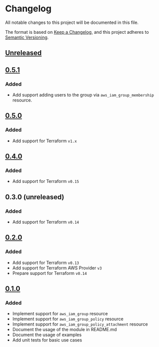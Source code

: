 # Changelog

All notable changes to this project will be documented in this file.

The format is based on [Keep a Changelog](https://keepachangelog.com/en/1.0.0/),
and this project adheres to [Semantic Versioning](https://semver.org/spec/v2.0.0.html).

## [Unreleased]

## [0.5.1]

### Added

- Add support adding users to the group via `aws_iam_group_membership` resource.

## [0.5.0]

### Added

- Add support for Terraform `v1.x`

## [0.4.0]

### Added

- Add support for Terraform `v0.15`

## 0.3.0 (unreleased)

### Added

- Add support for Terraform `v0.14`

## [0.2.0]

### Added

- Add support for Terraform `v0.13`
- Add support for Terraform AWS Provider `v3`
- Prepare support for Terraform `v0.14`

## [0.1.0]

### Added

- Implement support for `aws_iam_group` resource
- Implement support for `aws_iam_group_policy` resource
- Implement support for `aws_iam_group_policy_attachment` resource
- Document the usage of the module in README.md
- Document the usage of examples
- Add unit tests for basic use cases

<!-- markdown-link-check-disable -->

[unreleased]: https://github.com/mineiros-io/terraform-aws-iam-group/compare/v0.5.1...HEAD
[0.5.1]: https://github.com/mineiros-io/terraform-aws-iam-group/compare/v0.5.0...v0.5.1

<!-- markdown-link-check-disabled -->

[0.5.0]: https://github.com/mineiros-io/terraform-aws-iam-group/compare/v0.4.0...v0.5.0
[0.4.0]: https://github.com/mineiros-io/terraform-aws-iam-group/compare/v0.2.0...v0.4.0
[0.2.0]: https://github.com/mineiros-io/terraform-aws-iam-group/compare/v0.1.0...v0.2.0
[0.1.0]: https://github.com/mineiros-io/terraform-aws-iam-group/releases/tag/v0.1.0
